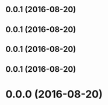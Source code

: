 <a name="0.0.1"></a>
## 0.0.1 (2016-08-20)



<a name="0.0.1"></a>
## 0.0.1 (2016-08-20)



<a name="0.0.1"></a>
## 0.0.1 (2016-08-20)



<a name="0.0.1"></a>
## 0.0.1 (2016-08-20)



<a name="0.0.0"></a>
# 0.0.0 (2016-08-20)



